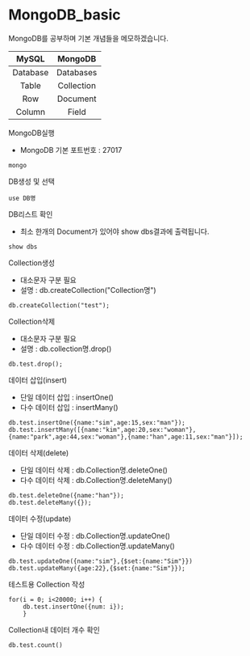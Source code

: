 # MongoDB_basic

MongoDB를 공부하며 기본 개념들을 메모하겠습니다.


|MySQL|MongoDB|
|:----:|:----:|
|Database|Databases|
|Table|Collection|
|Row|Document|
|Column|Field|

MongoDB실행
- MongoDB 기본 포트번호 : 27017
```
mongo
```
DB생성 및 선택
```
use DB명
```
DB리스트 확인
- 최소 한개의 Document가 있어야 show dbs결과에 출력됩니다.
```
show dbs
```
Collection생성
- 대소문자 구분 필요
- 설명 : db.createCollection("Collection명")
```
db.createCollection("test");
```
Collection삭제
- 대소문자 구분 필요
- 설명 : db.collection명.drop()
```
db.test.drop();
```
데이터 삽입(insert)
- 단일 데이터 삽입 : insertOne()
- 다수 데이터 삽입 : insertMany()
```
db.test.insertOne({name:"sim",age:15,sex:"man"});
db.test.insertMany([{name:"kim",age:20,sex:"woman"},{name:"park",age:44,sex:"woman"},{name:"han",age:11,sex:"man"}]);
```
데이터 삭제(delete)
- 단일 데이터 삭제 : db.Collection명.deleteOne()
- 다수 데이터 삭제 : db.Collection명.deleteMany()
```
db.test.deleteOne({name:"han"});
db.test.deleteMany({});
```
데이터 수정(update)
- 단일 데이터 수정 : db.Collection명.updateOne()
- 다수 데이터 수정 : db.Collection명.updateMany()
```
db.test.updateOne({name:"sim"},{$set:{name:"Sim"}})
db.test.updateMany({age:22},{$set:{name:"Sim"}});
```
테스트용 Collection 작성
```
for(i = 0; i<20000; i++) {
    db.test.insertOne({num: i});
    }
```
Collection내 데이터 개수 확인
```
db.test.count()
```
